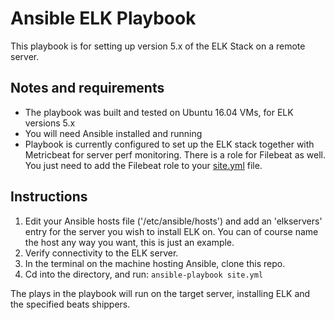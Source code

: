 # Ansible ELK Playbook
 
This playbook is for setting up version 5.x of the ELK Stack on a remote server. 

## Notes and requirements

 - The playbook was built and tested on Ubuntu 16.04 VMs, for ELK versions 5.x 
 - You will need Ansible installed and running
 - Playbook is currently configured to set up the ELK stack together with Metricbeat for server perf monitoring. There is a role for Filebeat as well. You just need to add the Filebeat role to your [site.yml] file.
 
 ## Instructions
 
 1. Edit your Ansible hosts file ('/etc/ansible/hosts') and add an 'elkservers' entry for the server you wish to install ELK on. You can of course name the host any way you want, this is just an example. 
 2. Verify connectivity to the ELK server.
 3. In the terminal on the machine hosting Ansible, clone this repo.
 4. Cd into the directory, and run:
 `ansible-playbook site.yml`
 
 The plays in the playbook will run on the target server, installing ELK and the specified beats shippers. 
 
[site.yml]: https://github.com/mrkeyiano/elkstack.git

